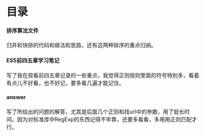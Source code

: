 # 目录

#### 排序算法文件

归并和快排的代码和做法和思路，还有这两种排序的重点归纳。

#### ES5前四五章学习笔记

写了我在观看前四五章记录的一些重点，我觉得正则规则里面的符号特别多，看着有点儿不好看，也不好记，要多看几遍才能记住。

#### answer

写了所给出的问题的解答，尤其是后面几个正则和找url中的参数，用了挺长时间。因为对标准库中RegExp的东西记得不牢靠，还要多看看，多用用正则匹配才行。